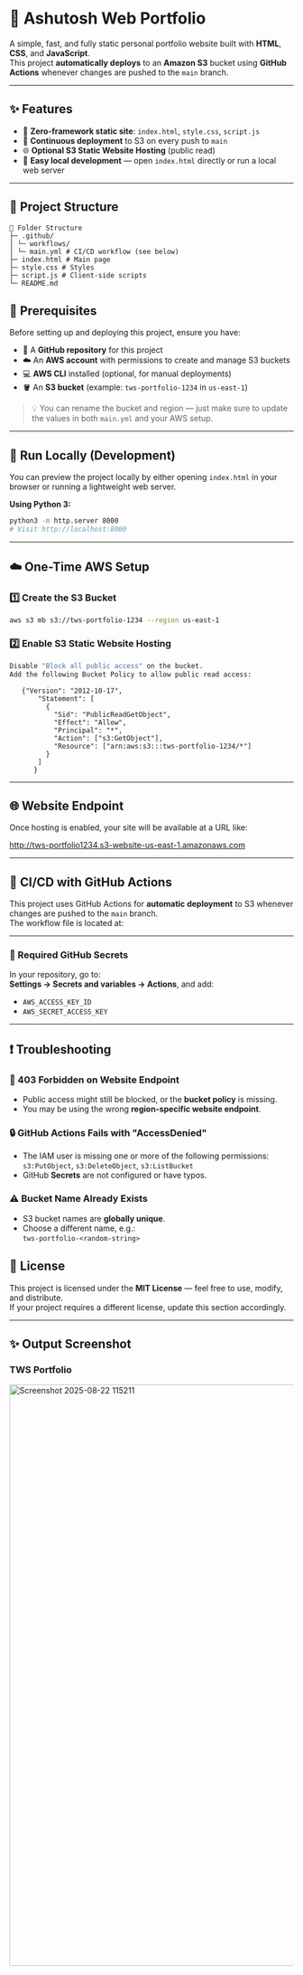 # 🌟 Ashutosh Web Portfolio

A simple, fast, and fully static personal portfolio website built with **HTML**, **CSS**, and **JavaScript**.  
This project **automatically deploys** to an **Amazon S3** bucket using **GitHub Actions** whenever changes are pushed to the `main` branch.

---

## ✨ Features
- 🔧 **Zero-framework static site**: `index.html`, `style.css`, `script.js`
- 🚀 **Continuous deployment** to S3 on every push to `main`
- 🌐 **Optional S3 Static Website Hosting** (public read)
- 🧪 **Easy local development** — open `index.html` directly or run a local web server

---


## 📁 Project Structure
```
📂 Folder Structure
├─ .github/
│ └─ workflows/
│ └─ main.yml # CI/CD workflow (see below)
├─ index.html # Main page
├─ style.css # Styles
├─ script.js # Client-side scripts
└─ README.md
```

## 🧰 Prerequisites

Before setting up and deploying this project, ensure you have:

- 📂 A **GitHub repository** for this project
- ☁️ An **AWS account** with permissions to create and manage S3 buckets
- 💻 **AWS CLI** installed (optional, for manual deployments)
- 🪣 An **S3 bucket** (example: `tws-portfolio-1234` in `us-east-1`)

> 💡 You can rename the bucket and region — just make sure to update the values in both `main.yml` and your AWS setup.

---

## 🧪 Run Locally (Development)

You can preview the project locally by either opening `index.html` in your browser or running a lightweight web server.

**Using Python 3:**
```bash
python3 -m http.server 8000
# Visit http://localhost:8000
```
---

## ☁️ One-Time AWS Setup

### 1️⃣ Create the S3 Bucket
```bash
aws s3 mb s3://tws-portfolio-1234 --region us-east-1
```
### 2️⃣ Enable S3 Static Website Hosting
```bash
Disable "Block all public access" on the bucket.
Add the following Bucket Policy to allow public read access:
```
```
   {"Version": "2012-10-17",
       "Statement": [
         {
           "Sid": "PublicReadGetObject",
           "Effect": "Allow",
           "Principal": "*",
           "Action": ["s3:GetObject"],
           "Resource": ["arn:aws:s3:::tws-portfolio-1234/*"]
         }
       ]
      }
```
---

## 🌐 Website Endpoint

Once hosting is enabled, your site will be available at a URL like:  

   http://tws-portfolio1234.s3-website-us-east-1.amazonaws.com

---

## 🤖 CI/CD with GitHub Actions

This project uses GitHub Actions for **automatic deployment** to S3 whenever changes are pushed to the `main` branch.  
The workflow file is located at:  

--- 

### 🔑 Required GitHub Secrets
In your repository, go to:  
**Settings → Secrets and variables → Actions**, and add:

- `AWS_ACCESS_KEY_ID`
- `AWS_SECRET_ACCESS_KEY`

---

## ❗ Troubleshooting

### 🚫 403 Forbidden on Website Endpoint
- Public access might still be blocked, or the **bucket policy** is missing.
- You may be using the wrong **region-specific website endpoint**.

### 🔒 GitHub Actions Fails with "AccessDenied"
- The IAM user is missing one or more of the following permissions:  
  `s3:PutObject`, `s3:DeleteObject`, `s3:ListBucket`
- GitHub **Secrets** are not configured or have typos.

### ⚠️ Bucket Name Already Exists
- S3 bucket names are **globally unique**.  
- Choose a different name, e.g.:  
  `tws-portfolio-<random-string>`

## 📜 License
This project is licensed under the **MIT License** — feel free to use, modify, and distribute.  
If your project requires a different license, update this section accordingly.

---

## ✨ Output Screenshot

### TWS Portfolio
<img width="1900" height="1029" alt="Screenshot 2025-08-22 115211" src="https://github.com/user-attachments/assets/50341a15-1b20-403c-a5b6-f17da62a7906" />


